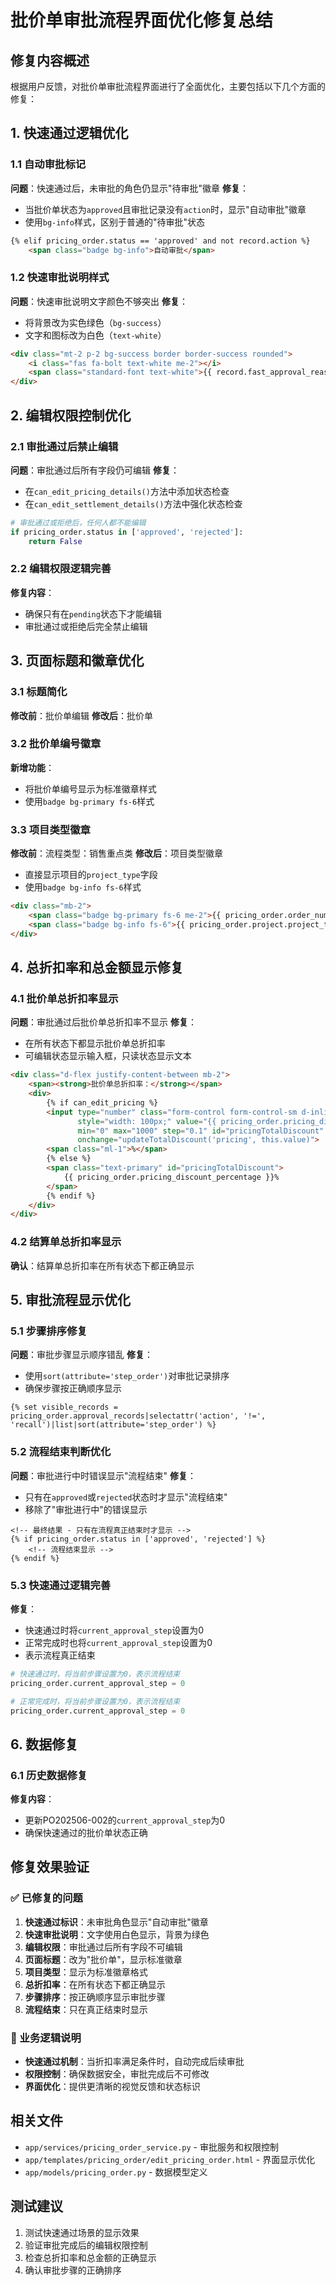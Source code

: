 # 批价单审批流程界面优化修复总结

## 修复内容概述

根据用户反馈，对批价单审批流程界面进行了全面优化，主要包括以下几个方面的修复：

## 1. 快速通过逻辑优化

### 1.1 自动审批标记
**问题**：快速通过后，未审批的角色仍显示"待审批"徽章
**修复**：
- 当批价单状态为`approved`且审批记录没有`action`时，显示"自动审批"徽章
- 使用`bg-info`样式，区别于普通的"待审批"状态

```html
{% elif pricing_order.status == 'approved' and not record.action %}
    <span class="badge bg-info">自动审批</span>
```

### 1.2 快速审批说明样式
**问题**：快速审批说明文字颜色不够突出
**修复**：
- 将背景改为实色绿色（`bg-success`）
- 文字和图标改为白色（`text-white`）

```html
<div class="mt-2 p-2 bg-success border border-success rounded">
    <i class="fas fa-bolt text-white me-2"></i>
    <span class="standard-font text-white">{{ record.fast_approval_reason }}</span>
</div>
```

## 2. 编辑权限控制优化

### 2.1 审批通过后禁止编辑
**问题**：审批通过后所有字段仍可编辑
**修复**：
- 在`can_edit_pricing_details()`方法中添加状态检查
- 在`can_edit_settlement_details()`方法中强化状态检查

```python
# 审批通过或拒绝后，任何人都不能编辑
if pricing_order.status in ['approved', 'rejected']:
    return False
```

### 2.2 编辑权限逻辑完善
**修复内容**：
- 确保只有在`pending`状态下才能编辑
- 审批通过或拒绝后完全禁止编辑

## 3. 页面标题和徽章优化

### 3.1 标题简化
**修改前**：批价单编辑
**修改后**：批价单

### 3.2 批价单编号徽章
**新增功能**：
- 将批价单编号显示为标准徽章样式
- 使用`badge bg-primary fs-6`样式

### 3.3 项目类型徽章
**修改前**：流程类型：销售重点类
**修改后**：项目类型徽章
- 直接显示项目的`project_type`字段
- 使用`badge bg-info fs-6`样式

```html
<div class="mb-2">
    <span class="badge bg-primary fs-6 me-2">{{ pricing_order.order_number }}</span>
    <span class="badge bg-info fs-6">{{ pricing_order.project.project_type if pricing_order.project else '未知类型' }}</span>
</div>
```

## 4. 总折扣率和总金额显示修复

### 4.1 批价单总折扣率显示
**问题**：审批通过后批价单总折扣率不显示
**修复**：
- 在所有状态下都显示批价单总折扣率
- 可编辑状态显示输入框，只读状态显示文本

```html
<div class="d-flex justify-content-between mb-2">
    <span><strong>批价单总折扣率：</strong></span>
    <div>
        {% if can_edit_pricing %}
        <input type="number" class="form-control form-control-sm d-inline-block" 
               style="width: 100px;" value="{{ pricing_order.pricing_discount_percentage }}"
               min="0" max="1000" step="0.1" id="pricingTotalDiscount"
               onchange="updateTotalDiscount('pricing', this.value)">
        <span class="ml-1">%</span>
        {% else %}
        <span class="text-primary" id="pricingTotalDiscount">
            {{ pricing_order.pricing_discount_percentage }}%
        </span>
        {% endif %}
    </div>
</div>
```

### 4.2 结算单总折扣率显示
**确认**：结算单总折扣率在所有状态下都正确显示

## 5. 审批流程显示优化

### 5.1 步骤排序修复
**问题**：审批步骤显示顺序错乱
**修复**：
- 使用`sort(attribute='step_order')`对审批记录排序
- 确保步骤按正确顺序显示

```jinja2
{% set visible_records = pricing_order.approval_records|selectattr('action', '!=', 'recall')|list|sort(attribute='step_order') %}
```

### 5.2 流程结束判断优化
**问题**：审批进行中时错误显示"流程结束"
**修复**：
- 只有在`approved`或`rejected`状态时才显示"流程结束"
- 移除了"审批进行中"的错误显示

```jinja2
<!-- 最终结果 - 只有在流程真正结束时才显示 -->
{% if pricing_order.status in ['approved', 'rejected'] %}
    <!-- 流程结束显示 -->
{% endif %}
```

### 5.3 快速通过逻辑完善
**修复**：
- 快速通过时将`current_approval_step`设置为0
- 正常完成时也将`current_approval_step`设置为0
- 表示流程真正结束

```python
# 快速通过时，将当前步骤设置为0，表示流程结束
pricing_order.current_approval_step = 0

# 正常完成时，将当前步骤设置为0，表示流程结束
pricing_order.current_approval_step = 0
```

## 6. 数据修复

### 6.1 历史数据修复
**修复内容**：
- 更新PO202506-002的`current_approval_step`为0
- 确保快速通过的批价单状态正确

## 修复效果验证

### ✅ 已修复的问题
1. **快速通过标识**：未审批角色显示"自动审批"徽章
2. **快速审批说明**：文字使用白色显示，背景为绿色
3. **编辑权限**：审批通过后所有字段不可编辑
4. **页面标题**：改为"批价单"，显示标准徽章
5. **项目类型**：显示为标准徽章格式
6. **总折扣率**：在所有状态下都正确显示
7. **步骤排序**：按正确顺序显示审批步骤
8. **流程结束**：只在真正结束时显示

### 🎯 业务逻辑说明
- **快速通过机制**：当折扣率满足条件时，自动完成后续审批
- **权限控制**：确保数据安全，审批完成后不可修改
- **界面优化**：提供更清晰的视觉反馈和状态标识

## 相关文件

- `app/services/pricing_order_service.py` - 审批服务和权限控制
- `app/templates/pricing_order/edit_pricing_order.html` - 界面显示优化
- `app/models/pricing_order.py` - 数据模型定义

## 测试建议

1. 测试快速通过场景的显示效果
2. 验证审批完成后的编辑权限控制
3. 检查总折扣率和总金额的正确显示
4. 确认审批步骤的正确排序 